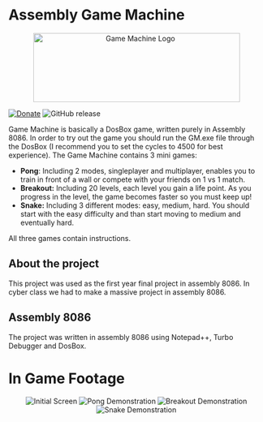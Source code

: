# Assembly Game Machine
<p align="center">
 <img src="https://i.imgur.com/rKbAzs5.png" alt="Game Machine Logo" Height="136" Width="407"/>
</p>

[![Donate](https://img.shields.io/badge/Donate-PayPal-green.svg)](https://paypal.me/organic5?locale.x=en_US)
![GitHub release](https://img.shields.io/github/release/Gangana3/Game-Machine-ASM.svg)

Game Machine is basically a DosBox game, written purely in Assembly 8086. In order to try out the game you should run the GM.exe file
through the DosBox (I recommend you to set the cycles to 4500 for best experience). The Game Machine contains 3 mini games:

- **Pong**: Including 2 modes, singleplayer and multiplayer, enables you to train in front of a wall or compete
with your friends on 1 vs 1 match.
- **Breakout:** Including 20 levels, each level you gain a life point. As you progress in the level, the game becomes faster so you must keep up!
- **Snake:** Including 3 different modes: easy, medium, hard. You should start with the easy difficulty and than start moving to medium and eventually hard.

All three games contain instructions.

## About the project
This project was used as the first year final project in assembly 8086. In cyber class we had to make a massive project
in assembly 8086.

## Assembly 8086
The project was written in assembly 8086 using Notepad++, Turbo Debugger and DosBox.

# In Game Footage
<p align="center">
<img src="https://i.imgur.com/F2BIlWn.png" alt="Initial Screen" />
 
<img src="https://i.imgur.com/IXjuA0D.gif" alt="Pong Demonstration" />
 
<img src="https://i.imgur.com/da6qlTI.gif" alt="Breakout Demonstration" />

<img src="https://i.imgur.com/lCIohSo.gif" alt="Snake Demonstration" />
</p>


